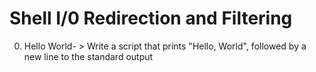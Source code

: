 # Shell I/0 Redirection and Filtering
0. Hello World- > Write a script that prints "Hello, World", followed by a new  line to the standard output
